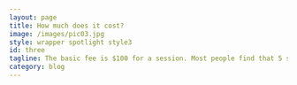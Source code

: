 ```yaml
---
layout: page
title: How much does it cost?
image: /images/pic03.jpg
style: wrapper spotlight style3
id: three
tagline: The basic fee is $100 for a session. Most people find that 5 sessions are transformative and move forward from there so I have a discount of $400 for 5 sessions if you sign up for all 5 up front. I've found that everyone is different so payment plans can be worked out in person.
category: blog
---
```

